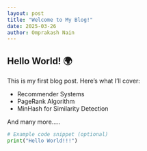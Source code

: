 ```yaml
---
layout: post
title: "Welcome to My Blog!"
date: 2025-03-26
author: Omprakash Nain
---
```


## Hello World! 🌍

This is my first blog post. Here’s what I’ll cover:
- Recommender Systems
- PageRank Algorithm
- MinHash for Similarity Detection

And many more.....

```python
# Example code snippet (optional)
print("Hello World!!!")